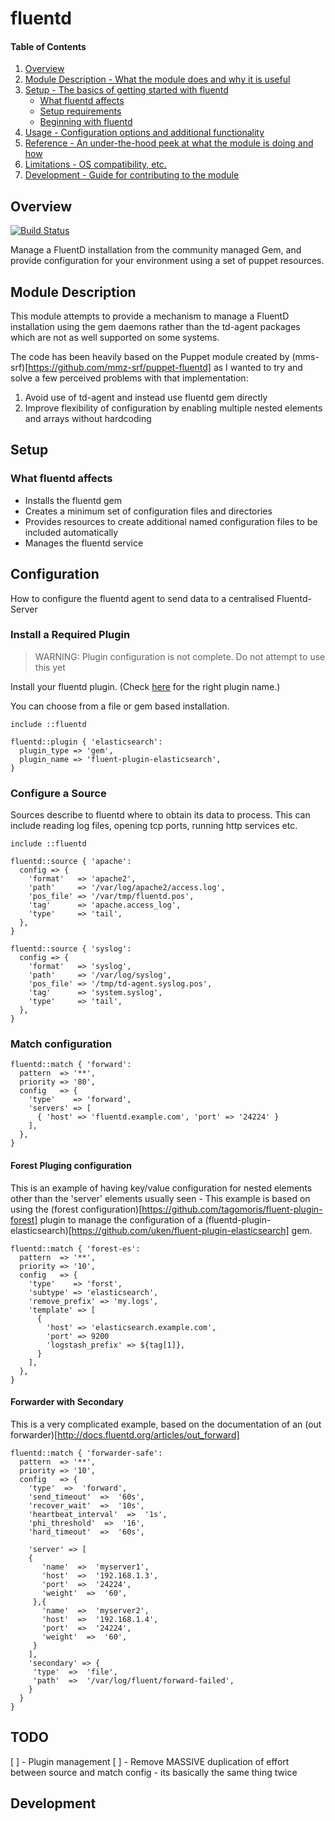 # fluentd

#### Table of Contents

1. [Overview](#overview)
2. [Module Description - What the module does and why it is useful](#module-description)
3. [Setup - The basics of getting started with fluentd](#setup)
    * [What fluentd affects](#what-fluentd-affects)
    * [Setup requirements](#setup-requirements)
    * [Beginning with fluentd](#beginning-with-fluentd)
4. [Usage - Configuration options and additional functionality](#usage)
5. [Reference - An under-the-hood peek at what the module is doing and how](#reference)
5. [Limitations - OS compatibility, etc.](#limitations)
6. [Development - Guide for contributing to the module](#development)

## Overview

[![Build Status](https://travis-ci.org/warmfusion/puppet-fluentd.svg?branch=master)](https://travis-ci.org/warmfusion/puppet-fluentd)

Manage a FluentD installation from the community managed Gem, and provide configuration
for your environment using a set of puppet resources.

## Module Description

This module attempts to provide a mechanism to manage a FluentD installation using 
the gem daemons rather than the td-agent packages which are not as well supported on
some systems.


The code has been heavily based on the Puppet module created by (mms-srf)[https://github.com/mmz-srf/puppet-fluentd]
as I wanted to try and solve a few perceived problems with that implementation:

1. Avoid use of td-agent and instead use fluentd gem directly
2. Improve flexibility of configuration by enabling multiple nested elements and arrays without hardcoding


## Setup

### What fluentd affects

* Installs the fluentd gem
* Creates a minimum set of configuration files and directories
* Provides resources to create additional named configuration files to be included automatically
* Manages the fluentd service


## Configuration

How to configure the fluentd agent to send data to a centralised Fluentd-Server

### Install a Required Plugin

> WARNING: Plugin configuration is not complete. Do not attempt to use this yet

Install your fluentd plugin. (Check [here](http://fluentd.org/plugin/) for the
right plugin name.)

You can choose from a file or gem based installation.


    include ::fluentd

    fluentd::plugin { 'elasticsearch':
      plugin_type => 'gem',
      plugin_name => 'fluent-plugin-elasticsearch',
    }


### Configure a Source

Sources describe to fluentd where to obtain its data to process. This can include
reading log files, opening tcp ports, running http services etc.



    include ::fluentd

    fluentd::source { 'apache':
      config => {
        'format'   => 'apache2',
        'path'     => '/var/log/apache2/access.log',
        'pos_file' => '/var/tmp/fluentd.pos',
        'tag'      => 'apache.access_log',
        'type'     => 'tail',
      },
    }

    fluentd::source { 'syslog':
      config => {
        'format'   => 'syslog',
        'path'     => '/var/log/syslog',
        'pos_file' => '/tmp/td-agent.syslog.pos',
        'tag'      => 'system.syslog',
        'type'     => 'tail',
      },
    }


### Match configuration

    fluentd::match { 'forward':
      pattern  => '**',
      priority => '80',
      config   => {
        'type'    => 'forward',
        'servers' => [
          { 'host' => 'fluentd.example.com', 'port' => '24224' }
        ],
      },
    }


#### Forest Pluging configuration

This is an example of having key/value configuration for nested elements other than
the 'server' elements usually seen - This example is based on using the (forest configuration)[https://github.com/tagomoris/fluent-plugin-forest] 
plugin to manage the configuration of a (fluentd-plugin-elasticsearch)[https://github.com/uken/fluent-plugin-elasticsearch] gem.


    fluentd::match { 'forest-es':
      pattern  => '**',
      priority => '10',
      config   => {
        'type'    => 'forst',
        'subtype' => 'elasticsearch',
        'remove_prefix' => 'my.logs',
        'template' => [
          { 
            'host' => 'elasticsearch.example.com', 
            'port' => 9200 
            'logstash_prefix' => ${tag[1]},
          }
        ],
      },
    }

#### Forwarder with Secondary

This is a very complicated example, based on the documentation of an (out forwarder)[http://docs.fluentd.org/articles/out_forward]


    fluentd::match { 'forwarder-safe':
      pattern  => '**',
      priority => '10',
      config   => {
        'type'  =>  'forward',
        'send_timeout'  =>  '60s',
        'recover_wait'  =>  '10s',
        'heartbeat_interval'  =>  '1s',
        'phi_threshold'  =>  '16',
        'hard_timeout'  =>  '60s',

        'server' => [
        {
           'name'  =>  'myserver1',
           'host'  =>  '192.168.1.3',
           'port'  =>  '24224',
           'weight'  =>  '60',
         },{
           'name'  =>  'myserver2',
           'host'  =>  '192.168.1.4',
           'port'  =>  '24224',
           'weight'  =>  '60',
         }
        ],
        'secondary' => {
         'type'  =>  'file',
         'path'  =>  '/var/log/fluent/forward-failed',
        }
      }
    }



## TODO

 [ ] - Plugin management
 [ ] - Remove MASSIVE duplication of effort between source and match config - its basically the same thing twice

## Development



